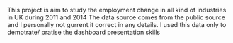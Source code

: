 This project is aim to study the employment change in all kind of industries in UK during 2011 and 2014 
The data source comes from the public source and I personally not gurrent it correct in any details.
I used this data only to demotrate/ pratise the dashboard presentation skills 
